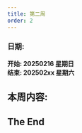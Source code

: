 ```yaml
---
title: 第二周
order: 2
---
```


### 日期:  
**开始: 20250216 星期日**  
**结束: 202502xx 星期六**  

## 本周内容:  

## The End